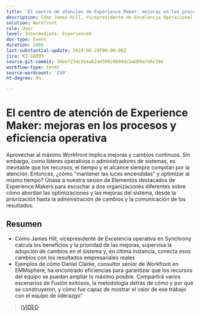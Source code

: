 ```yaml
---
title: 'El centro de atención de Experience Maker: mejoras en los procesos y eficiencia operativa'
description: Cómo James Hill, Vicepresidente de Excelencia Operacional en Sincronía, calcula los beneficios y la prioridad de las mejoras, supervisa la adopción de cambios en el sistema y, en última instancia, conecta esos cambios con los resultados comerciales reales Ejemplos de cómo Daniel Clarke, consultor sénior de Workfront en EMMsphere, ha encontrado eficiencias para garantizar que los recursos del equipo se puedan ampliar lo más posible. Compartirá varios escenarios de Fusión exitosos, la metodología detrás de cómo y por qué se construyeron, y cómo fue capaz de mostrar el valor de ese trabajo con el equipo de liderazgo"
solution: Workfront
role: User
level: Intermediate, Experienced
doc-type: Event
duration: 2404
last-substantial-update: 2024-08-29T00:00:00Z
jira: KT-16099
source-git-commit: 34eef234c654a62ad30929b99dcb4d09af48c29d
workflow-type: tm+mt
source-wordcount: '259'
ht-degree: 0%

---
```



# El centro de atención de Experience Maker: mejoras en los procesos y eficiencia operativa

Aprovechar al máximo Workfront implica mejoras y cambios continuos. Sin embargo, como líderes operativos o administradores de sistemas, es inevitable que los recursos, el tiempo y el alcance siempre compitan por la atención. Entonces, ¿cómo &quot;mantener las luces encendidas&quot; y optimizar al mismo tiempo? Únase a nuestra sesión de Elementos destacados de Experience Makers para escuchar a dos organizaciones diferentes sobre cómo abordan las optimizaciones y las mejoras del sistema, desde la priorización hasta la administración de cambios y la comunicación de los resultados.

## Resumen

* Cómo James Hill, vicepresidente de Excelencia operativa en Synchrony calcula los beneficios y la prioridad de las mejoras, supervisa la adopción de cambios en el sistema y, en última instancia, conecta esos cambios con los resultados empresariales reales
* Ejemplos de cómo Daniel Clarke, consultor sénior de Workfront en EMMsphere, ha encontrado eficiencias para garantizar que los recursos del equipo se puedan ampliar lo máximo posible. Compartirá varios escenarios de Fusión exitosos, la metodología detrás de cómo y por qué se construyeron, y cómo fue capaz de mostrar el valor de ese trabajo con el equipo de liderazgo&quot;

>[!VIDEO](https://video.tv.adobe.com/v/3433199/?learn=on)

